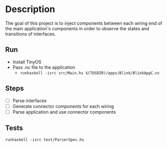 # Description

The goal of this project is to inject components between each wiring end of the main application's components in order to observe the states and transitions of interfaces.

## Run

* Install TinyOS
* Pass .nc file to the application
  - `runhaskell -isrc src/Main.hs $(TOSDIR)/apps/Blink/BlinkAppC.nc`

## Steps

- [ ] Parse interfaces
- [ ] Generate connector components for each wiring
- [ ] Parse application and use connector components

## Tests

`runhaskell -isrc test/ParserSpec.hs`
